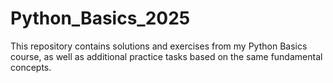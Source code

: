 # Python_Basics_2025
This repository contains solutions and exercises from my Python Basics course, as well as additional practice tasks based on the same fundamental concepts.
